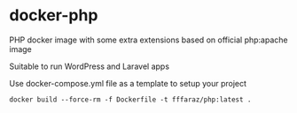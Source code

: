 # docker-php

PHP docker image with some extra extensions based on official php:apache image

Suitable to run WordPress and Laravel apps

Use docker-compose.yml file as a template to setup your project

```
docker build --force-rm -f Dockerfile -t fffaraz/php:latest .
```
